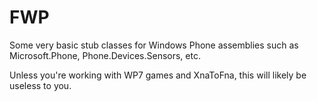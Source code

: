 # FWP

Some very basic stub classes for Windows Phone assemblies such as Microsoft.Phone, Phone.Devices.Sensors, etc.

Unless you're working with WP7 games and XnaToFna, this will likely be useless to you.
